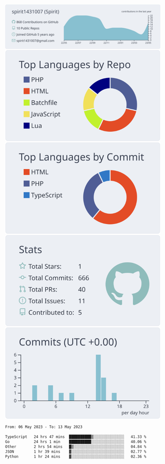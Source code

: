 [![](https://raw.githubusercontent.com/spirit1431007/spirit1431007/master/profile-summary-card-output/nord_bright/0-profile-details.svg)](https://git.io/spiritx)
[![](https://raw.githubusercontent.com/spirit1431007/spirit1431007/master/profile-summary-card-output/nord_bright/1-repos-per-language.svg)](https://git.io/spiritx) [![](https://raw.githubusercontent.com/spirit1431007/spirit1431007/master/profile-summary-card-output/nord_bright/2-most-commit-language.svg)](https://git.io/spiritx)
[![](https://raw.githubusercontent.com/spirit1431007/spirit1431007/master/profile-summary-card-output/nord_bright/3-stats.svg)](https://git.io/spiritx) [![](https://raw.githubusercontent.com/spirit1431007/spirit1431007/master/profile-summary-card-output/nord_bright/4-productive-time.svg)](https://git.io/spiritx)

<!--START_SECTION:waka-->

```text
From: 06 May 2023 - To: 13 May 2023

TypeScript   24 hrs 47 mins  ██████████▒░░░░░░░░░░░░░░   41.33 %
Go           24 hrs 1 min    ██████████░░░░░░░░░░░░░░░   40.06 %
Other        2 hrs 54 mins   █▒░░░░░░░░░░░░░░░░░░░░░░░   04.84 %
JSON         1 hr 39 mins    ▓░░░░░░░░░░░░░░░░░░░░░░░░   02.77 %
Python       1 hr 24 mins    ▓░░░░░░░░░░░░░░░░░░░░░░░░   02.36 %
```

<!--END_SECTION:waka-->
